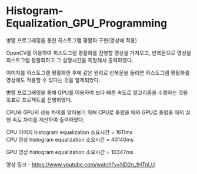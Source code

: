 # Histogram-Equalization_GPU_Programming
병렬 프로그래밍을 통한 히스토그램 평활화 구현(영상에 적용)

OpenCV를 이용하여 히스토그램 평활화를 진행할 영상을 가져오고, 반복문으로 영상을 히스토그램 평활화하고 그 실행시간을 측정해서 출력하였다.     
     
이미지를 히스토그램 평활화한 후에 같은 원리로 반복문을 돌리면 히스토그램 평활화를 영상에도 적용할 수 있다는 것을 알게되었다.     
      
병렬 프로그래밍을 통해 GPU를 이용하여 보다 빠른 속도로 알고리즘을 수행하는 것을 목표로 프로젝트를 진행하였다.
     
CPU와 GPU의 성능 차이를 알아보기 위해 CPU로 돌렸을 때와 GPU로 돌렸을 때의 실행 속도 차이를 계산하여 출력하였다.

CPU 이미지 histogram equalization 소요시간 = 1611ms   
CPU 영상 histogram equalization 소요시간 = 40140ms

GPU 영상 histogram equalization 소요시간 = 10347ms

영상 링크 - https://www.youtube.com/watch?v=ND2n_fHTnLU
